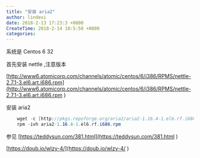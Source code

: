 ```yaml
---
title: "安装 aria2"
author: lindexi
date: 2018-2-13 17:23:3 +0800
CreateTime: 2018-2-14 10:5:58 +0800
categories: 
---
```



<!--more-->



<div id="toc"></div>

系统是 Centos 6 32

首先安装 nettle ,注意版本

[http://www6.atomicorp.com/channels/atomic/centos/6/i386/RPMS/nettle-2.7.1-3.el6.art.i686.rpm](http://www6.atomicorp.com/channels/atomic/centos/6/i386/RPMS/nettle-2.7.1-3.el6.art.i686.rpm )

安装 aria2


```csharp
    wget -c [http://pkgs.repoforge.org/aria2/aria2-1.16.4-1.el6.rf.i686.rpm](http://pkgs.repoforge.org/aria2/aria2-1.16.4-1.el6.rf.i686.rpm )
    rpm -ivh aria2-1.16.4-1.el6.rf.i686.rpm
```




参见 [https://teddysun.com/381.html](https://teddysun.com/381.html )

[https://doub.io/wlzy-4/](https://doub.io/wlzy-4/ )
